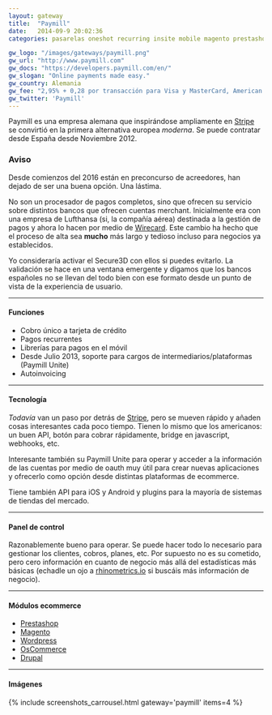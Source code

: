 ```yaml
---
layout: gateway
title:  "Paymill"
date:   2014-09-9 20:02:36
categories: pasarelas oneshot recurring insite mobile magento prestashop woocommerce shopify

gw_logo: "/images/gateways/paymill.png"
gw_url: "http://www.paymill.com"
gw_docs: "https://developers.paymill.com/en/"
gw_slogan: "Online payments made easy."
gw_country: Alemania
gw_fee: "2,95% + 0,28 por transacción para Visa y MasterCard, American Express 3,95 + 0,28€"
gw_twitter: 'Paymill'
---
```


Paymill es una empresa alemana que inspirándose ampliamente en [Stripe](/stripe/) se convirtió en la primera alternativa europea _moderna_. Se puede contratar desde España desde Noviembre 2012.  

<div class="panel panel-warning">
  <div class="panel-heading">
    <h3 class="panel-title">Aviso
    </h3>
  </div>
  <div class="panel-body">
    Desde comienzos del 2016 están en preconcurso de acreedores, han dejado de ser una buena opción. Una lástima.
  </div>
</div>

No son un procesador de pagos completos, sino que ofrecen su servicio sobre distintos bancos que ofrecen cuentas merchant. Inicialmente era con una empresa de Lufthansa (si, la compañía aérea) destinada a la gestión de pagos y ahora lo hacen por medio de [Wirecard](/wirecard/). Este cambio ha hecho que el proceso de alta sea **mucho** más largo y tedioso incluso para negocios ya establecidos.

Yo consideraría activar el Secure3D con ellos si puedes evitarlo. La validación se hace en una ventana emergente y digamos que los bancos españoles no se llevan del todo bien con ese formato desde un punto de vista de la experiencia de usuario.

-------------

#### Funciones

- Cobro único a tarjeta de crédito
- Pagos recurrentes
- Librerías para pagos en el móvil
- Desde Julio 2013, soporte para cargos de intermediarios/plataformas (Paymill Unite)
- Autoinvoicing

-------------

#### Tecnología

_Todavía_ van un paso por detrás de [Stripe](/stripe/), pero se mueven rápido y añaden cosas interesantes cada poco tiempo. Tienen lo mismo que los americanos: un buen API, botón para cobrar rápidamente, bridge en javascript, webhooks, etc.

Interesante también su Paymill Unite para operar y acceder a la información de las cuentas por medio de oauth muy útil para crear nuevas aplicaciones y ofrecerlo como opción desde distintas plataformas de ecommerce.

Tiene también API para iOS y Android y plugins para la mayoría de sistemas de tiendas del mercado.

-------------

#### Panel de control

Razonablemente bueno para operar. Se puede hacer todo lo necesario para gestionar los clientes, cobros, planes, etc. Por supuesto no es su cometido, pero cero información en cuanto de negocio más allá del estadísticas más básicas (echadle un ojo a [rhinometrics.io](http://rhinometrics.io) si buscáis más información de negocio). 


-------------

#### Módulos ecommerce

- [Prestashop](https://github.com/paymill/paymill-prestashop)
- [Magento](https://github.com/Paymill/Paymill-Magento)
- [Wordpress](https://wordpress.org/plugins/paymill/)
- [OsCommerce](https://github.com/paymill/paymill-oscommerce)
- [Drupal](https://drupal.org/project/commerce_paymill)

-------------

#### Imágenes

{% include screenshots_carrousel.html gateway='paymill' items=4 %}